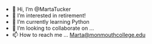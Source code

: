 - 👋 Hi, I’m @MartaTucker
- 👀 I’m interested in retirement!
- 🌱 I’m currently learning Python
- 💞️ I’m looking to collaborate on ...
- 📫 How to reach me ... Marta@monmouthcollege.edu

<!---
MartaTucker/MartaTucker is a ✨ special ✨ repository because its `README.md` (this file) appears on your GitHub profile.
You can click the Preview link to take a look at your changes.
--->
